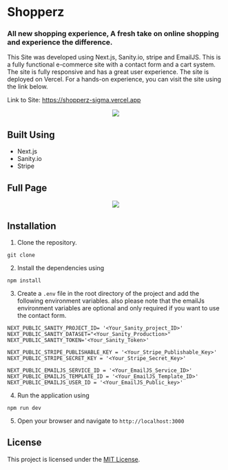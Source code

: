 # Shopperz

### All new shopping experience, A fresh take on online shopping and experience the difference.

This Site was developed using Next.js, Sanity.io, stripe and EmailJS. This is a fully functional e-commerce site with a contact form and a cart system. The site is fully responsive and has a great user experience. The site is deployed on Vercel. For a hands-on experience, you can visit the site using the link below.

Link to Site: https://shopperz-sigma.vercel.app

<p align='center'>
    <img src="https://i.postimg.cc/c4hK90dB/mediamodifier-image.jpg" />
</p>

## Built Using
- Next.js
- Sanity.io
- Stripe

## Full Page
<p align='center'>
    <img src="https://i.postimg.cc/h4nznpPj/screencapture-localhost-3000-2023-12-17-20-06-47.png" />
</p>

## Installation

1. Clone the repository.
```
git clone
```
2. Install the dependencies using
```
npm install
```
3. Create a `.env` file in the root directory of the project and add the following environment variables. also please note that the emailJs environment variables are optional and only required if you want to use the contact form.
```
NEXT_PUBLIC_SANITY_PROJECT_ID= '<Your_Sanity_project_ID>'
NEXT_PUBLIC_SANITY_DATASET="<Your_Sanity_Production>"
NEXT_PUBLIC_SANITY_TOKEN='<Your_Sanity_Token>'

NEXT_PUBLIC_STRIPE_PUBLISHABLE_KEY = '<Your_Stripe_Publishable_Key>'
NEXT_PUBLIC_STRIPE_SECRET_KEY = '<Your_Stripe_Secret_Key>'

NEXT_PUBLIC_EMAILJS_SERVICE_ID = '<Your_EmailJS_Service_ID>'
NEXT_PUBLIC_EMAILJS_TEMPLATE_ID = '<Your_EmailJS_Template_ID>'
NEXT_PUBLIC_EMAILJS_USER_ID = '<Your_EmailJS_Public_key>'
```
4. Run the application using
```
npm run dev
```
5. Open your browser and navigate to `http://localhost:3000`


## License

This project is licensed under the [MIT License](LICENSE).

